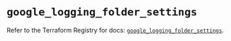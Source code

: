 # `google_logging_folder_settings`

Refer to the Terraform Registry for docs: [`google_logging_folder_settings`](https://registry.terraform.io/providers/hashicorp/google/6.39.0/docs/resources/logging_folder_settings).
